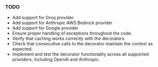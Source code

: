 ### TODO

-   Add support for Groq provider
-   Add support for Anthropic AWS Bedrock provider
-   Add support for Google provider
-   Ensure proper handling of exceptions throughout the code.
-   Verify that caching works correctly with the decorators.
-   Check that consecutive calls to the decorator maintain the context as expected.
-   Implement and test the decorator functionality across all supported providers, including OpenAI and Anthropic.
